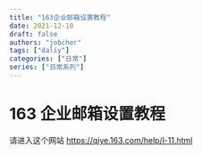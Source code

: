 ```yaml
---
title: "163企业邮箱设置教程"
date: 2021-12-10
draft: false
authors: "jobcher"
tags: ["daliy"]
categories: ["日常"]
series: ["日常系列"]
---
```


# 163 企业邮箱设置教程

请进入这个网站
https://qiye.163.com/help/l-11.html
